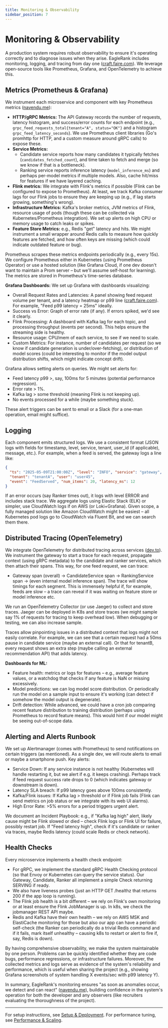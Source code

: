 ```yaml
---
title: Monitoring & Observability
sidebar_position: 7
---
```


# Monitoring & Observability

A production system requires robust observability to ensure it's operating correctly and to diagnose issues when they arise. EagleRank includes monitoring, logging, and tracing from day one ([craft.faire.com](https://craft.faire.com/building-faires-new-marketplace-ranking-infrastructurea53bf938aba0)). We leverage open-source tools like Prometheus, Grafana, and OpenTelemetry to achieve this.

## Metrics (Prometheus & Grafana)
We instrument each microservice and component with key Prometheus metrics ([navendu.me](https://navendu.me/posts/introduction-to-monitoring-microservices/)):
- **HTTP/gRPC Metrics:** The API Gateway records the number of requests, latency histogram, and success/error counts for each endpoint (e.g., `grpc_feed_requests_total{tenant="A", status="OK"}` and a histogram `grpc_feed_latency_seconds`). We use Prometheus client libraries (Go's promhttp for HTTP, and a custom measure around gRPC calls) to expose these.
- **Service Metrics:**
  - Candidate service reports how many candidates it typically fetches (`candidates_fetched_count`), and time taken to fetch and merge (so we know if that is a bottleneck).
  - Ranking service reports inference latency (`model_inference_ms`) and perhaps per-model metrics if multiple models. Also, cache hit/miss for features if we have layered caching.
- **Flink metrics:** We integrate with Flink's metrics if possible (Flink can be configured to expose to Prometheus). At least, we track Kafka consumer lags for our Flink jobs to ensure they are keeping up (e.g., if lag starts growing, something's wrong).
- **Infrastructure Metrics:** Kafka's broker metrics, JVM metrics of Flink, resource usage of pods (though these can be collected via Kubernetes/Prometheus integration). We set up alerts on high CPU or memory usage to catch leaks or spikes.
- **Feature Store Metrics:** e.g., Redis "get" latency and hits. We might instrument a small wrapper around Redis calls to measure how quickly features are fetched, and how often keys are missing (which could indicate outdated feature or bug).

Prometheus scrapes these metrics endpoints periodically (e.g., every 15s). We configure Prometheus either in Kubernetes (using Prometheus Operator) or use a hosted solution (like Grafana Cloud, if one dev doesn't want to maintain a Prom server – but we'll assume self-host for learning). The metrics are stored in Prometheus's time-series database.

**Grafana Dashboards:** We set up Grafana with dashboards visualizing:
- Overall Request Rates and Latencies: A panel showing feed request volume per tenant, and a latency heatmap or p99 line ([craft.faire.com](https://craft.faire.com/building-faires-new-marketplace-ranking-infrastructurea53bf938aba0)). For example, "Feed p99 latency = 25ms" ideally.
- Success vs Error: Graph of error rate (if any). If errors spiked, we'd see it clearly.
- Flink Processing: A dashboard with Kafka lag for each topic, and processing throughput (events per second). This helps ensure the streaming side is healthy.
- Resource usage: CPU/mem of each service, to see if we need to scale.
- Custom Metrics: For instance, number of candidates per request (so we know if candidate generation is under/over-fetching), or distribution of model scores (could be interesting to monitor if the model output distribution shifts, which might indicate concept drift).

Grafana allows setting alerts on queries. We might set alerts for:
- Feed latency p99 >, say, 100ms for 5 minutes (potential performance regression).
- Error rate > 1%.
- Kafka lag > some threshold (meaning Flink is not keeping up).
- No events processed for a while (maybe something stuck).

These alert triggers can be sent to email or a Slack (for a one-man operation, email might suffice).

## Logging
Each component emits structured logs. We use a consistent format (JSON logs with fields for timestamp, level, service, tenant, user_id (if applicable), message, etc.). For example, when a feed is served, the gateway logs a line like:

```json
{
  "ts": "2025-05-09T21:00:00Z", "level": "INFO", "service": "gateway",
  "tenant": "tenantA", "user": "user45",
  "event": "FeedServed", "num_items": 20, "latency_ms": 12
}
```

If an error occurs (say Ranker times out), it logs with level ERROR and includes stack trace.
We aggregate logs using Elastic Stack (ELK) or simpler, use CloudWatch logs if on AWS (or Loki+Grafana). Given scope, a fully managed solution like Amazon CloudWatch might be easiest – all Kubernetes pod logs go to CloudWatch via Fluent Bit, and we can search them there.

## Distributed Tracing (OpenTelemetry)
We integrate OpenTelemetry for distributed tracing across services ([dev.to](https://dev.to/siddhantkcode/the-mechanics-of-distributed-tracing-in-opentelemetry-1ohk)). We instrument the gateway to start a trace for each request, propagate context (using gRPC metadata) to the candidate and ranker services, which then attach their spans. This way, for one feed request, we can trace:
- Gateway span (overall) -> CandidateService span -> RankingService span -> (even internal model inference span). The trace will show timings for each segment. This is immensely helpful if, for example, feeds are slow – a trace can reveal if it was waiting on feature store or model inference etc.

We run an OpenTelemetry Collector (or use Jaeger) to collect and store traces. Jaeger can be deployed in K8s and store traces (we might sample say 1% of requests for tracing to keep overhead low). When debugging or testing, we can also increase sample.

Traces allow pinpointing issues in a distributed context that logs might not easily correlate. For example, we can see that a certain request had a 50ms pause in candidate service (maybe an external call). Or that for tenantB, every request shows an extra step (maybe calling an external recommendation API) that adds latency.

**Dashboards for ML:**
- Feature health: metrics or logs for features – e.g., average feature values, or a watchdog that checks if any feature is NaN or missing excessively.
- Model predictions: we can log model score distribution. Or periodically run the model on a sample input to ensure it's working (can detect if somehow the model output is degenerate).
- Drift detection: While advanced, we could have a cron job comparing recent feature distribution to training distribution (perhaps using Prometheus to record feature means). This would hint if our model might be seeing out-of-scope data.

## Alerting and Alerts Runbook
We set up Alertmanager (comes with Prometheus) to send notifications on certain triggers (as mentioned). As a single dev, we will route alerts to email or maybe a smartphone push. Key alerts:
- Service Down: If any service instance is not healthy (Kubernetes will handle restarting it, but we alert if e.g. it keeps crashing). Perhaps track if feed request success rate drops to 0 (which indicates gateway or downstream is down).
- Latency SLA breach: If p99 latency goes above 100ms consistently.
- Kafka/Flink issues: If Kafka lag > threshold or if Flink job fails (Flink can send metrics on job status or we integrate with its web UI alarms).
- High Error Rate: >5% errors for a period triggers urgent alert.

We document an Incident Playbook: e.g., if "Kafka lag high" alert, likely cause might be Flink slowed or died – check Flink logs or Flink UI for failure, possibly restart job. If "Feed latency high", check if it's candidate or ranker via traces, maybe Redis latency (could scale Redis or check network).

## Health Checks
Every microservice implements a health check endpoint:
- For gRPC, we implement the standard gRPC Health Checking protocol (so that Envoy or Kubernetes can query the service status). Our Gateway, Candidate, Ranker all implement a simple Check returning SERVING if ready.
- We also have liveness probes (just an HTTP GET /healthz that returns 200 if the app loop is running).
- The Flink job health is a bit different – we rely on Flink's own monitoring or at least ensure the Flink JobManager is up. In k8s, we check the jobmanager REST API maybe.
- Redis and Kafka have their own health – we rely on AWS MSK and ElastiCache monitoring for those but also our app can have a periodic self-check (the Ranker can periodically do a trivial Redis command and if it fails, mark itself unhealthy – causing k8s to restart or alert to fire if, say, Redis is down).

By having comprehensive observability, we make the system maintainable by one person. Problems can be quickly identified whether they are code bugs, performance regressions, or infrastructure failures. Moreover, the collected metrics and logs serve as evidence of the system's reliability and performance, which is useful when sharing the project (e.g., showing Grafana screenshots of system handling X events/sec with p99 latency Y).

In summary, EagleRank's monitoring ensures "as soon as anomalies occur, we detect and can react" ([navendu.me](https://navendu.me/posts/introduction-to-monitoring-microservices/)), building confidence in the system's operation for both the developer and any observers (like recruiters evaluating the thoroughness of the project).

---

For setup instructions, see [Setup & Deployment](setup.md). For performance tuning, see [Performance & Scaling](performance.md). 
